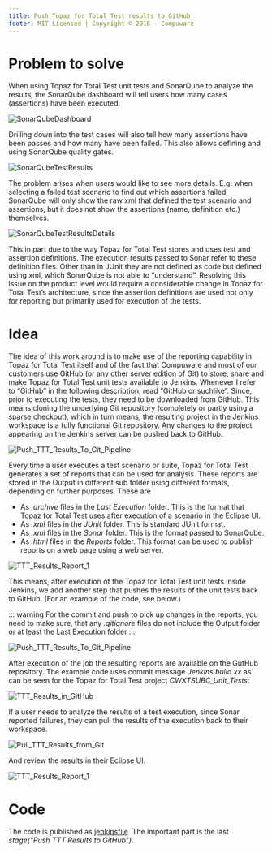 ```yaml
---
title: Push Topaz for Total Test results to GitHub
footer: MIT Licensed | Copyright © 2018 - Compuware
---
```

# Problem to solve
When using Topaz for Total Test unit tests and SonarQube to analyze the results, the SonarQube dashboard will tell users how many cases (assertions) have been executed.

![SonarQubeDashboard](./images/SonarQubeDashboard.png)

Drilling down into the test cases will also tell how many assertions have been passes and how many have been failed. This also allows defining and using SonarQube quality gates.

![SonarQubeTestResults](./images/SonarQubeTestResults.png)

The problem arises when users would like to see more details. E.g. when selecting a failed test scenario to find out which assertions failed, SonarQube will only show the raw xml that defined the test scenario and assertions, but it does not show the assertions (name, definition etc.) themselves.

![SonarQubeTestResultsDetails](./images/SonarQubeTestResultsDetails.png)

This in part due to the way Topaz for Total Test stores and uses test and assertion definitions. The execution results passed to Sonar refer to these definition files. Other than in JUnit they are not defined as code but defined using xml, which SonarQube is not able to “understand”. Resolving this issue on the product level would require a considerable change in Topaz for Total Test’s architecture, since the assertion definitions are used not only for reporting but primarily used for execution of the tests.

# Idea
The idea of this work around is to make use of the reporting capability in Topaz for Total Test itself and of the fact that Compuware and most of our customers use GitHub (or any other server edition of Git) to store, share and make Topaz for Total Test unit tests available to Jenkins. Whenever I refer to “GitHub” in the following description, read “GitHub or suchlike”. Since, prior to executing the tests, they need to be downloaded from GitHub. This means cloning the underlying Git repository (completely or partly using a sparse checkout), which in turn means, the resulting project in the Jenkins workspace is a fully functional Git repository. Any changes to the project appearing on the Jenkins server can be pushed back to GitHub.

![Push_TTT_Results_To_Git_Pipeline](./images/Push_TTT_Results_To_Git_Pipeline.png)

Every time a user executes a test scenario or suite, Topaz for Total Test generates a set of reports that can be used for analysis. These reports are stored in the Output in different sub folder using different formats, depending on further purposes. These are
- As *.archive* files in the *Last Execution* folder. This is the format that Topaz for Total Test uses after execution of a scenario in the Eclipse UI.
- As *.xml* files in the *JUnit* folder. This is standard JUnit format.
- As *.xml* files in the *Sonar* folder. This is the format passed to SonarQube.
- As *.html* files in the *Reports* folder. This format can be used to publish reports on a web page using a web server.

![TTT_Results_Report_1](./images/TTT_Results_Report_1.png)

This means, after execution of the Topaz for Total Test unit tests inside Jenkins, we add another step that pushes the results of the unit tests back to GitHub. (For an example of the code, see below.)

::: warning
For the commit and push to pick up changes in the reports, you need to make sure, that any *.gitignore* files do not include the Output folder or at least the Last Execution folder
:::

![Push_TTT_Results_To_Git_Pipeline](./images/Push_TTT_Results_To_Git_Pipeline.png)

After execution of the job the resulting reports are available on the GutHub repository. The example code uses commit message *Jenkins build xx* as can be seen for the Topaz for Total Test project *CWXTSUBC_Unit_Tests*:

![TTT_Results_in_GitHub](./images/TTT_Results_in_GitHub.png)

If a user needs to analyze the results of a test execution, since Sonar reported failures, they can pull the results of the execution back to their workspace.

![Pull_TTT_Results_from_Git](./images/Pull_TTT_Results_from_Git.png)

And review the results in their Eclipse UI.

![TTT_Results_Report_1](./images/TTT_Results_Report_2.png)

# Code
The code is published as [jenkinsfile](https://github.com/cpwr-devops/DevOps-Examples/tree/master/src/Jenkinsfile/Push_TTT_results_to_Git.jenkinsfile). The important part is the last *stage("Push TTT Results to GitHub")*.